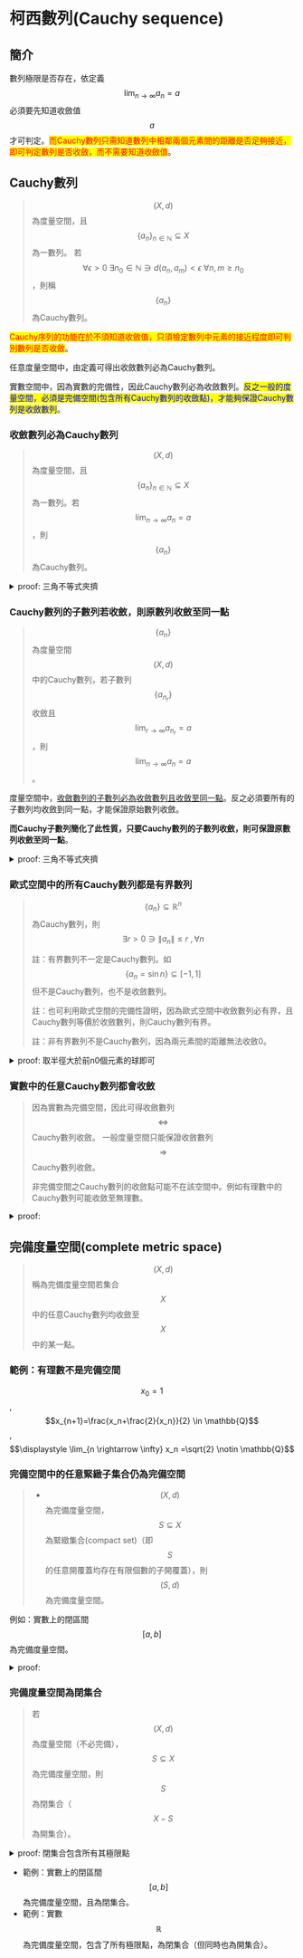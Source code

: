 # 柯西數列(Cauchy sequence)

## 簡介

數列極限是否存在，依定義$$\displaystyle \lim_{n \rightarrow \infty} a_n = a$$必須要先知道收斂值$$a$$才可判定。<mark style="color:red;">而Cauchy數列只需知道數列中相鄰兩個元素間的距離是否足夠接近，即可判定數列是否收斂，而不需要知道收斂值</mark>。

## Cauchy數列

> $$(X,d)$$為度量空間，且$$\{a_n\}_{n \in \mathbb{N}} \subseteq X$$為一數列。 若$$\forall \epsilon >0 ~ \exists n_0 \in \mathbb{N} \ni d(a_n,a_m )<\epsilon ~ \forall n,m \geq n_0$$，則稱$$\{a_n\}$$為Cauchy數列。

<mark style="color:red;">Cauchy序列的功能在於不須知道收斂值，只須檢定數列中元素的接近程度即可判別數列是否收斂</mark>。

任意度量空間中，由定義可得出收斂數列必為Cauchy數列。

實數空間中，因為實數的完備性，因此Cauchy數列必為收斂數列。<mark style="color:blue;">反之一般的度量空間，必須是完備空間(包含所有Cauchy數列的收斂點)，才能夠保證Cauchy數列是收斂數列</mark>。

### 收斂數列必為Cauchy數列

> $$(X,d)$$為度量空間，且$$\{a_n\}_{n \in \mathbb{N}} \subseteq X$$為一數列。若$$\displaystyle \lim_{n \rightarrow \infty} a_n = a$$，則$$\{a_n\}$$為Cauchy數列。

<details>

<summary>proof: 三角不等式夾擠</summary>

令$$\{a_n\}_{n \in \mathbb{N}} \subseteq X$$為一數列且$$\displaystyle \lim_{n \rightarrow \infty} a_n =a$$

由收斂定義得$$\forall \epsilon>0 ~ \exists n_1 \in \mathbb{N} \ni d(a_n,a)<\epsilon/2 ~ \forall n \geq n_0$$

由三角不等式得$$d(a_n,a_m )<d(a_m,a)+d(a_n,a)<\epsilon ~\forall n,m≥n_0$$ (QED)

</details>

### Cauchy數列的子數列若收斂，則原數列收斂至同一點

> $$\{a_n\}$$為度量空間$$(X,d)$$中的Cauchy數列，若子數列$$\{a_{n_r} \}$$收斂且$$\displaystyle \lim_{r \rightarrow \infty} a_{n_r} =a$$，則$$\displaystyle \lim_{n \rightarrow \infty} a_n =a$$。

度量空間中，[收斂數列的子數列必為收斂數列且收斂至同一點](./#shou-lian-shu-lie-de-zi-shu-lie-bi-wei-shou-lian-shu-lie-qie-shou-lian-zhi-tong-yi-dian)。反之必須要所有的子數列均收斂到同一點，才能保證原始數列收斂。

**而Cauchy子數列簡化了此性質，只要Cauchy數列的子數列收斂，則可保證原數列收斂至同一點**。

<details>

<summary>proof: 三角不等式夾擠</summary>

$$\{a_n\}$$為Cauchy數列，且子數列$$\displaystyle \lim_{r \rightarrow \infty} a_{n_r} =a$$

由收斂定義得$$\forall \epsilon>0 ~ \exists n_1 \in \mathbb{N} \ni d(a_{n_r},a)<\epsilon, ~ \forall n \geq n_1$$

因為$$\{a_n\}$$為Cauchy數列，所以$$\forall \epsilon>0 ~\exists n_2 \in \mathbb{N} \ni d(a_n,a_m)<\epsilon, ~\forall n,m \geq n_2$$

取$$n_0=n_1+n_2$$

由三角不等式可得 $$d(a_n,a) \leq d(a_n,a_{n_0})+d(a_{n_0},a)<\epsilon$$ (QED)

</details>

### 歐式空間中的所有Cauchy數列都是有界數列

> $$\{a_n\} \subseteq \mathbb{R}^n$$為Cauchy數列，則$$\exists r > 0 \ni \lVert a_n \rVert \leq r ~ ,\forall n$$
>
> 註：有界數列不一定是Cauchy數列。如$$\{a_n = \sin n\} \subseteq [-1,1]$$但不是Cauchy數列，也不是收斂數列。
>
> 註：也可利用歐式空間的完備性證明，因為歐式空間中收斂數列必有界，且Cauchy數列等價於收斂數列，則Cauchy數列有界。
>
> 註：非有界數列不是Cauchy數列，因為兩元素間的距離無法收斂0。

<details>

<summary>proof: 取半徑大於前n0個元素的球即可</summary>

依Cauchy數列定義，給定$$\epsilon=1 ~\exists n_0 \in \mathbb{N} \ni |a_n−a_m |<1 ~\forall n,m \geq n_0$$

因此當$$n \geq n_0$$ 時，$$|a_n−a_{n_0} |<1 \Rightarrow |a_n |<|a_{n_0} |+1$$

令$$r=\max \{|a_1 |, |a_2 |,\ldots,|a_{n_0−1} |, |a_{n_0} |+1\}$$

可得$$\forall n \in \mathbb{N}, ~ |a_n | \leq r$$

因此$$\{a_n\}$$為有界數列 (QED).

</details>

### 實數中的任意Cauchy數列都會收斂

> 因為實數為完備空間，因此可得收斂數列 $$\Leftrightarrow$$Cauchy數列收斂。 一般度量空間只能保證收斂數列 $$\Rightarrow$$Cauchy數列收斂。
>
> 非完備空間之Cauchy數列的收斂點可能不在該空間中。例如有理數中的Cauchy數列可能收斂至無理數。

<details>

<summary>proof:</summary>

Proof：存在性

令$$\{a_n \}_{n \in \mathbb{N}} \subseteq \mathbb{R}$$為Cauchy數列，因為[實數中的所有Cauchy數列都是有界數列](cauchy-sequence.md#shi-shu-zhong-de-suo-you-cauchy-shu-lie-du-shi-you-jie-shu-lie)，所以$$\{a_n\}$$為有界集合。

$$\forall n \in \mathbb{N}$$, 令$$S_n=\{a_m |m \in \mathbb{N}, m \geq n\}$$是由數列$$\{a_n,a_{n+1},a_{n+2}, \ldots\}$$所形成的集合。

則得遞減集合序列 $$S_1 \supseteq S_2\supseteq \ldots \supseteq S_n \supseteq \ldots$$，且$$\forall n, ~S_n$$ 均為有界集合。

依實數的非空有界子集合必有上確界性質，令$$b_n=\sup(S_n), c_n=\inf(S_n ) \Rightarrow c_n \leq a_n \leq b_n$$

因為$$S_{n+1} \subseteq S_n \Rightarrow b_n \geq b_{n+1} \geq c_{n+1} \geq c_n$$

根據數學歸納法，$$\forall m,n \in \mathbb{N}, b_n \geq b_{n+m} \geq c_{n+m} \geq c_n$$

因此集合$$\{b_n\}_{n \in \mathbb{N}}$$的元素均大於等於$$\{c_n\}_{n \in \mathbb{N}}$$ 的元素。

所以集合$$\{b_n\}$$ 有下界且$$\{c_n\}$$ 有上界。

令$$b=\inf(\{b_n\}), c=\sup{\{c_n\} } \Rightarrow b \geq c$$−−(1)

proof： 證明收斂於一點

$$\{a_n \}\subseteq \mathbb{R}$$為Cauchy數列，由定義得$$\forall \epsilon>0 ~\exists n_0 \in \mathbb{N} \ni |a_n−a_m |<\epsilon ~\forall n,m \geq n_0$$

移項後可得$$\forall ϵ>0, ~\exists n_0 \in \mathbb{N} \ni a_n−\epsilon<a_m<a_n+\epsilon ~ \forall n,m \geq n_0$$

令集合$$S_n=\{a_m |m \in \mathbb{N}, ~ m \geq n_0 \}$$，則$$S_n$$的所有元素均小於集合$$\{a_n+ \epsilon |n \in \mathbb{N},~ n \geq n_0 \}$$的所有元素 。

因此集合$$S_n$$內的最小上界小於或等於後一個集合內的最大下界。

即$$b_{n_0} \leq c_{n_0}+\epsilon \Rightarrow 0 \leq b−c \leq b_{n_0}−c_{n_0} \leq \epsilon$$

因此 $$\forall \epsilon>0, ~0 \leq b−c \leq \epsilon⇒b=c$$−−(2)

proof：證明數列收斂於同一點

$$\forall \epsilon>0, b+\epsilon$$不是$$\{b_n\}$$的下界，因此$$\exists n_1 \in \mathbb{N} \ni b_{n_1}<b+ \epsilon$$。

同理$$\forall \epsilon>0, b−\epsilon =c−\epsilon$$不是$$\{c_n\}$$的上界，因此$$\exists n_2 \in \mathbb{N} \ni c_{n_2} >b−\epsilon$$。

取$$n_0=\max\{n_1,n_2\}$$，則當$$n \geq n_0$$ 時，可得$$b_{n_1} \leq b_{n_0} <b+\epsilon, ~ c_{n_0} \geq c_{n_2} >b−\epsilon$$

$$b-\epsilon<c_n \leq a_n \leq b_n<b+\epsilon \Rightarrow |a_n−b|<\epsilon, \forall n \geq n_0$$

所以 $$\displaystyle \lim_{n \rightarrow \infty} a_n =b$$−−(3)

由(1,2,3)可得Cauchy數列$$\{a_n \} \subseteq \mathbb{R}$$收斂至一實數 (QED)

</details>

## 完備度量空間(complete metric space)

> $$(X,d)$$ 稱為完備度量空間若集合$$X$$中的任意Cauchy數列均收斂至$$X$$中的某一點。

### 範例：有理數不是完備空間

$$x_0=1$$, $$x_{n+1}=\frac{x_n+\frac{2}{x_n}}{2} \in \mathbb{Q}$$, $$\displaystyle \lim_{n \rightarrow \infty} x_n =\sqrt{2} \notin \mathbb{Q}$$

### 完備空間中的任意緊緻子集合仍為完備空間

> * $$(X,d)$$為完備度量空間，$$S \subseteq X$$為緊緻集合(compact set)（即$$S$$的任意開覆蓋均存在有限個數的子開覆蓋），則$$(S,d)$$為完備度量空間。

例如：實數上的閉區間$$[a,b]$$為完備度量空間。

<details>

<summary>proof:</summary>

$$\{x_n\}\subseteq S$$為Cauchy數列，且$$A=\{x_1,x_2,\ldots\}$$為數列的值域。

若$$A$$為有限集合，則$$\{x_n\}$$必定收斂至$$S$$中的某一點，因此$$\{x_n\}$$收斂在$$S$$中。

若$$A$$為無限集合，因為$$(X,d)$$為完備度量空間，因此可得 $$p \in A$$為極限點，$$S$$為緊緻集合，由度量空間[緊緻集合的充要條件](../real-number/compact-set.md#ou-shi-kong-jian-zhong-jin-zhi-ji-he-de-chong-yao-tiao-jian)（緊致集合$$S$$的任意無窮子集合均存在極限點$$x$$，且$$x \in S$$）可得$$p \in S$$。

$$\forall \epsilon>0, \text{ take }N \in \mathbb{N} \ni d(x_n,x_m )<\frac{\epsilon}{2}, ~\forall n,m \geq N$$

則$$N_{\frac{\epsilon}{2}} (p)$$至少包含了點$$x_m, ~ \forall m \geq N$$

若$$n \geq N$$，由三角不等式得 $$d(x_n,p) \leq d(x_n,p)+d(x_m,p)<\epsilon/2+\epsilon/2=\epsilon$$

所以$$\displaystyle \lim_{n \rightarrow \infty} x_n = p$$且$$p \in S$$，所以$$S$$為完備度量空間 (QED)

</details>

### 完備度量空間為閉集合

> 若$$(X,d)$$為度量空間（不必完備），$$S \subseteq X$$為完備度量空間，則$$S$$為閉集合（$$X-S$$為開集合）。

<details>

<summary>proof: 閉集合包含所有其極限點</summary>

令$$\{ x_n \} \subseteq S$$為Cauchy數列，且令$$\displaystyle \lim_{n \rightarrow \infty} x_n = p$$，因為$$(S,d)$$為完備度量空間，可得$$p \in S$$。

* 因為所有Cacuhy數列的極限點均為$$S$$的元素，由[閉集合](../metric-space/closed-set.md#bi-ji-he-closed-set)的定義得$$S$$為閉集合(QED)。

</details>

* 範例：實數上的閉區間$$[a,b]$$為完備度量空間，且為閉集合。
* 範例：實數$$\mathbb{R}$$為完備度量空間，包含了所有極限點，為閉集合（但同時也為開集合）。
